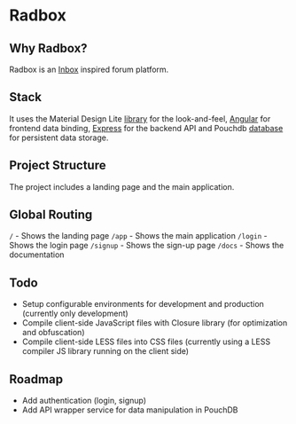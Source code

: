 # Radbox

## Why Radbox?

Radbox is an [Inbox](https://inbox.google.com/) inspired forum platform.

## Stack

It uses the Material Design Lite [library](https://getmdl.io/) for the look-and-feel, [Angular](https://angularjs.org/) for frontend data binding, [Express](http://expressjs.com/) for the backend API and Pouchdb [database](https://pouchdb.com/) for persistent data storage.

## Project Structure

The project includes a landing page and the main application.

## Global Routing

`/` - Shows the landing page
`/app` - Shows the main application
`/login` - Shows the login page
`/signup` - Shows the sign-up page
`/docs` - Shows the documentation

## Todo

- Setup configurable environments for development and production (currently only development)
- Compile client-side JavaScript files with Closure library (for optimization and obfuscation)
- Compile client-side LESS files into CSS files (currently using a LESS compiler JS library running on the client side)

## Roadmap

- Add authentication (login, signup)
- Add API wrapper service for data manipulation in PouchDB